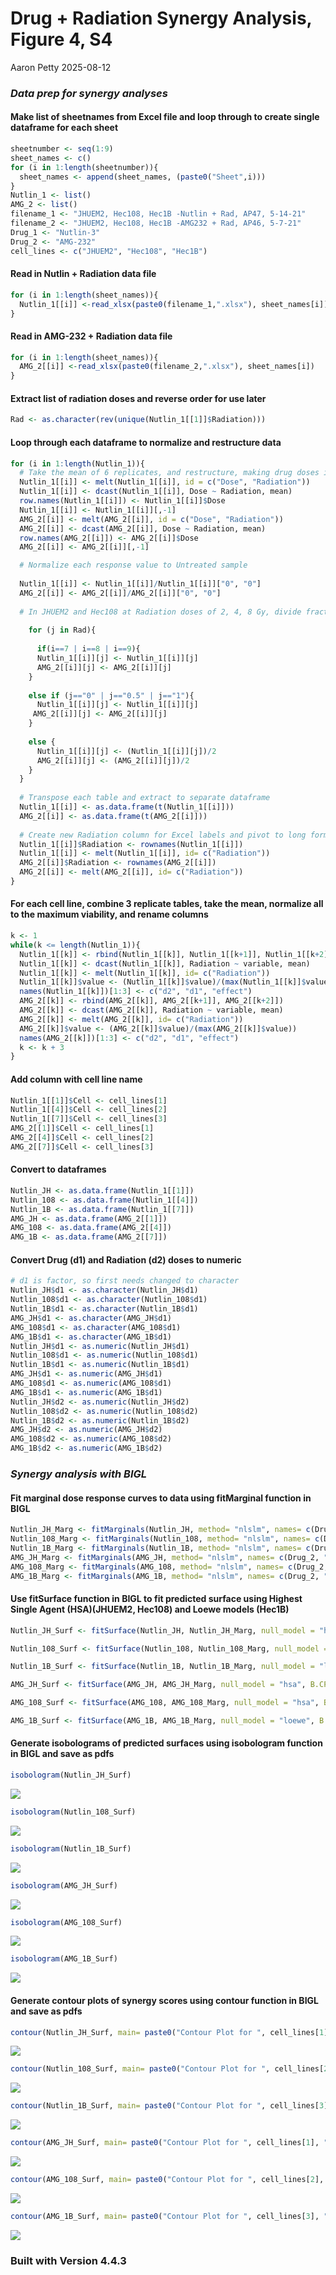 Drug + Radiation Synergy Analysis, Figure 4, S4
================
Aaron Petty
2025-08-12

### *Data prep for synergy analyses*

#### Make list of sheetnames from Excel file and loop through to create single dataframe for each sheet

``` r
sheetnumber <- seq(1:9)
sheet_names <- c()
for (i in 1:length(sheetnumber)){
  sheet_names <- append(sheet_names, (paste0("Sheet",i)))
}
Nutlin_1 <- list()
AMG_2 <- list()
filename_1 <- "JHUEM2, Hec108, Hec1B -Nutlin + Rad, AP47, 5-14-21"
filename_2 <- "JHUEM2, Hec108, Hec1B -AMG232 + Rad, AP46, 5-7-21"
Drug_1 <- "Nutlin-3"
Drug_2 <- "AMG-232"
cell_lines <- c("JHUEM2", "Hec108", "Hec1B")
```

#### Read in Nutlin + Radiation data file

``` r
for (i in 1:length(sheet_names)){
  Nutlin_1[[i]] <-read_xlsx(paste0(filename_1,".xlsx"), sheet_names[i])
}
```

#### Read in AMG-232 + Radiation data file

``` r
for (i in 1:length(sheet_names)){
  AMG_2[[i]] <-read_xlsx(paste0(filename_2,".xlsx"), sheet_names[i])
}
```

#### Extract list of radiation doses and reverse order for use later

``` r
Rad <- as.character(rev(unique(Nutlin_1[[1]]$Radiation)))
```

#### Loop through each dataframe to normalize and restructure data

``` r
for (i in 1:length(Nutlin_1)){
  # Take the mean of 6 replicates, and restructure, making drug doses into     rownames 
  Nutlin_1[[i]] <- melt(Nutlin_1[[i]], id = c("Dose", "Radiation"))
  Nutlin_1[[i]] <- dcast(Nutlin_1[[i]], Dose ~ Radiation, mean)
  row.names(Nutlin_1[[i]]) <- Nutlin_1[[i]]$Dose
  Nutlin_1[[i]] <- Nutlin_1[[i]][,-1]
  AMG_2[[i]] <- melt(AMG_2[[i]], id = c("Dose", "Radiation"))
  AMG_2[[i]] <- dcast(AMG_2[[i]], Dose ~ Radiation, mean)
  row.names(AMG_2[[i]]) <- AMG_2[[i]]$Dose
  AMG_2[[i]] <- AMG_2[[i]][,-1]

  # Normalize each response value to Untreated sample
  
  Nutlin_1[[i]] <- Nutlin_1[[i]]/Nutlin_1[[i]]["0", "0"]
  AMG_2[[i]] <- AMG_2[[i]]/AMG_2[[i]]["0", "0"]
  
  # In JHUEM2 and Hec108 at Radiation doses of 2, 4, 8 Gy, divide fraction surviving by 2 because plated at twice the density
  
    for (j in Rad){
    
      if(i==7 | i==8 | i==9){
      Nutlin_1[[i]][j] <- Nutlin_1[[i]][j]
      AMG_2[[i]][j] <- AMG_2[[i]][j]
    }
      
    else if (j=="0" | j=="0.5" | j=="1"){
      Nutlin_1[[i]][j] <- Nutlin_1[[i]][j]
     AMG_2[[i]][j] <- AMG_2[[i]][j]
    }
    
    else {
      Nutlin_1[[i]][j] <- (Nutlin_1[[i]][j])/2
      AMG_2[[i]][j] <- (AMG_2[[i]][j])/2
    }
  }
  
  # Transpose each table and extract to separate dataframe
  Nutlin_1[[i]] <- as.data.frame(t(Nutlin_1[[i]]))
  AMG_2[[i]] <- as.data.frame(t(AMG_2[[i]]))
  
  # Create new Radiation column for Excel labels and pivot to long form
  Nutlin_1[[i]]$Radiation <- rownames(Nutlin_1[[i]])
  Nutlin_1[[i]] <- melt(Nutlin_1[[i]], id= c("Radiation"))
  AMG_2[[i]]$Radiation <- rownames(AMG_2[[i]])
  AMG_2[[i]] <- melt(AMG_2[[i]], id= c("Radiation"))
}
```

#### For each cell line, combine 3 replicate tables, take the mean, normalize all to the maximum viability, and rename columns

``` r
k <- 1
while(k <= length(Nutlin_1)){
  Nutlin_1[[k]] <- rbind(Nutlin_1[[k]], Nutlin_1[[k+1]], Nutlin_1[[k+2]])
  Nutlin_1[[k]] <- dcast(Nutlin_1[[k]], Radiation ~ variable, mean)
  Nutlin_1[[k]] <- melt(Nutlin_1[[k]], id= c("Radiation"))
  Nutlin_1[[k]]$value <- (Nutlin_1[[k]]$value)/(max(Nutlin_1[[k]]$value))
  names(Nutlin_1[[k]])[1:3] <- c("d2", "d1", "effect")
  AMG_2[[k]] <- rbind(AMG_2[[k]], AMG_2[[k+1]], AMG_2[[k+2]])
  AMG_2[[k]] <- dcast(AMG_2[[k]], Radiation ~ variable, mean)
  AMG_2[[k]] <- melt(AMG_2[[k]], id= c("Radiation"))
  AMG_2[[k]]$value <- (AMG_2[[k]]$value)/(max(AMG_2[[k]]$value))
  names(AMG_2[[k]])[1:3] <- c("d2", "d1", "effect")
  k <- k + 3
}
```

#### Add column with cell line name

``` r
Nutlin_1[[1]]$Cell <- cell_lines[1]
Nutlin_1[[4]]$Cell <- cell_lines[2]
Nutlin_1[[7]]$Cell <- cell_lines[3]
AMG_2[[1]]$Cell <- cell_lines[1]
AMG_2[[4]]$Cell <- cell_lines[2]
AMG_2[[7]]$Cell <- cell_lines[3]
```

#### Convert to dataframes

``` r
Nutlin_JH <- as.data.frame(Nutlin_1[[1]])
Nutlin_108 <- as.data.frame(Nutlin_1[[4]])
Nutlin_1B <- as.data.frame(Nutlin_1[[7]])
AMG_JH <- as.data.frame(AMG_2[[1]])
AMG_108 <- as.data.frame(AMG_2[[4]])
AMG_1B <- as.data.frame(AMG_2[[7]])
```

#### Convert Drug (d1) and Radiation (d2) doses to numeric

``` r
# d1 is factor, so first needs changed to character
Nutlin_JH$d1 <- as.character(Nutlin_JH$d1)
Nutlin_108$d1 <- as.character(Nutlin_108$d1)
Nutlin_1B$d1 <- as.character(Nutlin_1B$d1)
AMG_JH$d1 <- as.character(AMG_JH$d1)
AMG_108$d1 <- as.character(AMG_108$d1)
AMG_1B$d1 <- as.character(AMG_1B$d1)
Nutlin_JH$d1 <- as.numeric(Nutlin_JH$d1)
Nutlin_108$d1 <- as.numeric(Nutlin_108$d1)
Nutlin_1B$d1 <- as.numeric(Nutlin_1B$d1)
AMG_JH$d1 <- as.numeric(AMG_JH$d1)
AMG_108$d1 <- as.numeric(AMG_108$d1)
AMG_1B$d1 <- as.numeric(AMG_1B$d1)
Nutlin_JH$d2 <- as.numeric(Nutlin_JH$d2)
Nutlin_108$d2 <- as.numeric(Nutlin_108$d2)
Nutlin_1B$d2 <- as.numeric(Nutlin_1B$d2)
AMG_JH$d2 <- as.numeric(AMG_JH$d2)
AMG_108$d2 <- as.numeric(AMG_108$d2)
AMG_1B$d2 <- as.numeric(AMG_1B$d2)
```

### *Synergy analysis with BIGL*

#### Fit marginal dose response curves to data using fitMarginal function in BIGL

``` r
Nutlin_JH_Marg <- fitMarginals(Nutlin_JH, method= "nlslm", names= c(Drug_1, "Radiation"))
Nutlin_108_Marg <- fitMarginals(Nutlin_108, method= "nlslm", names= c(Drug_1, "Radiation"))
Nutlin_1B_Marg <- fitMarginals(Nutlin_1B, method= "nlslm", names= c(Drug_1, "Radiation"))
AMG_JH_Marg <- fitMarginals(AMG_JH, method= "nlslm", names= c(Drug_2, "Radiation"))
AMG_108_Marg <- fitMarginals(AMG_108, method= "nlslm", names= c(Drug_2, "Radiation"))
AMG_1B_Marg <- fitMarginals(AMG_1B, method= "nlslm", names= c(Drug_2, "Radiation"))
```

#### Use fitSurface function in BIGL to fit predicted surface using Highest Single Agent (HSA)(JHUEM2, Hec108) and Loewe models (Hec1B)

``` r
Nutlin_JH_Surf <- fitSurface(Nutlin_JH, Nutlin_JH_Marg, null_model = "hsa", B.CP = 50, statistic = "both")

Nutlin_108_Surf <- fitSurface(Nutlin_108, Nutlin_108_Marg, null_model = "hsa", B.CP = 50, statistic = "both")

Nutlin_1B_Surf <- fitSurface(Nutlin_1B, Nutlin_1B_Marg, null_model = "loewe", B.CP = 50, statistic = "both")

AMG_JH_Surf <- fitSurface(AMG_JH, AMG_JH_Marg, null_model = "hsa", B.CP = 50, statistic = "both")

AMG_108_Surf <- fitSurface(AMG_108, AMG_108_Marg, null_model = "hsa", B.CP = 50, statistic = "both")

AMG_1B_Surf <- fitSurface(AMG_1B, AMG_1B_Marg, null_model = "loewe", B.CP = 50, statistic = "both")
```

#### Generate isobolograms of predicted surfaces using isobologram function in BIGL and save as pdfs

``` r
isobologram(Nutlin_JH_Surf)
```

![](Drug-+-Radiation-Synergy-Analysis,-Figure-4,-S4_files/figure-gfm/isobol-1.png)<!-- -->

``` r
isobologram(Nutlin_108_Surf)
```

![](Drug-+-Radiation-Synergy-Analysis,-Figure-4,-S4_files/figure-gfm/isobol-2.png)<!-- -->

``` r
isobologram(Nutlin_1B_Surf)
```

![](Drug-+-Radiation-Synergy-Analysis,-Figure-4,-S4_files/figure-gfm/isobol-3.png)<!-- -->

``` r
isobologram(AMG_JH_Surf)
```

![](Drug-+-Radiation-Synergy-Analysis,-Figure-4,-S4_files/figure-gfm/isobol-4.png)<!-- -->

``` r
isobologram(AMG_108_Surf)
```

![](Drug-+-Radiation-Synergy-Analysis,-Figure-4,-S4_files/figure-gfm/isobol-5.png)<!-- -->

``` r
isobologram(AMG_1B_Surf)
```

![](Drug-+-Radiation-Synergy-Analysis,-Figure-4,-S4_files/figure-gfm/isobol-6.png)<!-- -->

#### Generate contour plots of synergy scores using contour function in BIGL and save as pdfs

``` r
contour(Nutlin_JH_Surf, main= paste0("Contour Plot for ", cell_lines[1], " MaxR"))
```

![](Drug-+-Radiation-Synergy-Analysis,-Figure-4,-S4_files/figure-gfm/contour-1.png)<!-- -->

``` r
contour(Nutlin_108_Surf, main= paste0("Contour Plot for ", cell_lines[2], " MaxR"))
```

![](Drug-+-Radiation-Synergy-Analysis,-Figure-4,-S4_files/figure-gfm/contour-2.png)<!-- -->

``` r
contour(Nutlin_1B_Surf, main= paste0("Contour Plot for ", cell_lines[3], " MaxR"))
```

![](Drug-+-Radiation-Synergy-Analysis,-Figure-4,-S4_files/figure-gfm/contour-3.png)<!-- -->

``` r
contour(AMG_JH_Surf, main= paste0("Contour Plot for ", cell_lines[1], " MaxR"))
```

![](Drug-+-Radiation-Synergy-Analysis,-Figure-4,-S4_files/figure-gfm/contour-4.png)<!-- -->

``` r
contour(AMG_108_Surf, main= paste0("Contour Plot for ", cell_lines[2], " MaxR"))
```

![](Drug-+-Radiation-Synergy-Analysis,-Figure-4,-S4_files/figure-gfm/contour-5.png)<!-- -->

``` r
contour(AMG_1B_Surf, main= paste0("Contour Plot for ", cell_lines[3], " MaxR"))
```

![](Drug-+-Radiation-Synergy-Analysis,-Figure-4,-S4_files/figure-gfm/contour-6.png)<!-- -->

### **Built with Version 4.4.3**

